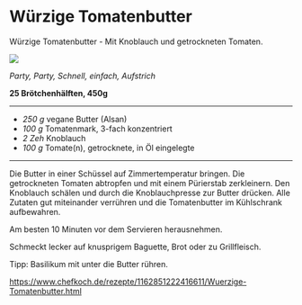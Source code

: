 # Würzige Tomatenbutter

Würzige Tomatenbutter - Mit Knoblauch und getrockneten Tomaten. 

![](https://img.chefkoch-cdn.de/rezepte/1162851222416611/bilder/758035/crop-552x552/wuerzige-tomatenbutter.jpg)

*Party, Party, Schnell, einfach, Aufstrich*

**25 Brötchenhälften, 450g**

---

- *250 g* vegane Butter (Alsan)
- *100 g* Tomatenmark, 3-fach konzentriert
- *2 Zeh* Knoblauch
- *100 g* Tomate(n), getrocknete, in Öl eingelegte

---

Die Butter in einer Schüssel auf Zimmertemperatur bringen. Die getrockneten Tomaten abtropfen und mit einem Pürierstab zerkleinern. Den Knoblauch schälen und durch die Knoblauchpresse zur Butter drücken. Alle Zutaten gut miteinander verrühren und die Tomatenbutter im Kühlschrank aufbewahren.

Am besten 10 Minuten vor dem Servieren herausnehmen.

Schmeckt lecker auf knusprigem Baguette, Brot oder zu Grillfleisch.

Tipp: Basilikum mit unter die Butter rühren.

https://www.chefkoch.de/rezepte/1162851222416611/Wuerzige-Tomatenbutter.html